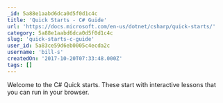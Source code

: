 ```yaml
---
_id: 5a88e1aabd6dca0d5f0d1c4c
title: 'Quick Starts - C# Guide'
url: 'https://docs.microsoft.com/en-us/dotnet/csharp/quick-starts/'
category: 5a88e1aabd6dca0d5f0d1c4c
slug: 'quick-starts-c-guide'
user_id: 5a83ce59d6eb0005c4ecda2c
username: 'bill-s'
createdOn: '2017-10-20T07:33:48.000Z'
tags: []
---
```


Welcome to the C# Quick starts. These start with interactive lessons that you can run in your browser.
